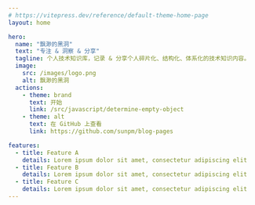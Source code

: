 ```yaml
---
# https://vitepress.dev/reference/default-theme-home-page
layout: home

hero:
  name: "飘渺的黑洞"
  text: "专注 & 洞察 & 分享"
  tagline: 个人技术知识库，记录 & 分享个人碎片化、结构化、体系化的技术知识内容。
  image:
    src: /images/logo.png
    alt: 飘渺的黑洞
  actions:
    - theme: brand
      text: 开始
      link: /src/javascript/determine-empty-object
    - theme: alt
      text: 在 GitHub 上查看
      link: https://github.com/sunpm/blog-pages

features:
  - title: Feature A
    details: Lorem ipsum dolor sit amet, consectetur adipiscing elit
  - title: Feature B
    details: Lorem ipsum dolor sit amet, consectetur adipiscing elit
  - title: Feature C
    details: Lorem ipsum dolor sit amet, consectetur adipiscing elit
---
```


